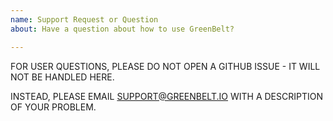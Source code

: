 ```yaml
---
name: Support Request or Question
about: Have a question about how to use GreenBelt?

---
```


FOR USER QUESTIONS, PLEASE DO NOT OPEN A GITHUB ISSUE - IT WILL NOT BE HANDLED HERE.

INSTEAD, PLEASE EMAIL SUPPORT@GREENBELT.IO WITH A DESCRIPTION OF YOUR PROBLEM.
